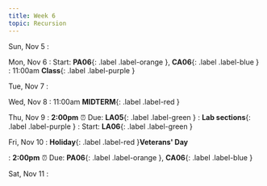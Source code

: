 ```yaml
---
title: Week 6
topic: Recursion
---
```

Sun, Nov 5
: 

Mon, Nov 6
: Start: **PA06**{: .label .label-orange }, **CA06**{: .label .label-blue }
: 11:00am **Class**{: .label .label-purple }


Tue, Nov 7
: 

Wed, Nov 8
: 11:00am **MIDTERM**{: .label .label-red }


Thu, Nov 9
: **2:00pm**  ⏰  Due: **LA05**{: .label .label-green }
: **Lab sections**{: .label .label-purple }
: Start: **LA06**{: .label .label-green }


Fri, Nov 10
: **Holiday**{: .label .label-red }**Veterans' Day**

: **2:00pm**  ⏰  Due: **PA06**{: .label .label-orange }, **CA06**{: .label .label-blue }


Sat, Nov 11
: 

